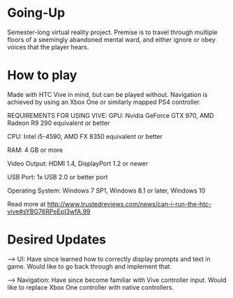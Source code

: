 # Going-Up
Semester-long virtual reality project. Premise is to travel through multiple floors of a seemingly abandoned mental ward, and either ignore or obey voices that the player hears.


# How to play
Made with HTC Vive in mind, but can be played without. Navigation is achieved by using an Xbox One or similarly mapped PS4 controller. 

REQUIREMENTS FOR USING VIVE:
GPU: Nvidia GeForce GTX 970, AMD Radeon R9 290 equivalent or better

CPU: Intel i5-4590, AMD FX 8350 equivalent or better

RAM: 4 GB or more

Video Output: HDMI 1.4, DisplayPort 1.2 or newer

USB Port: 1x USB 2.0 or better port

Operating System: Windows 7 SP1, Windows 8.1 or later, Windows 10


Read more at http://www.trustedreviews.com/news/can-i-run-the-htc-vive#sYBG76RPeEpI3wfA.99



# Desired Updates
--> UI: Have since learned how to correctly display prompts and text in game. Would like to go back through and implement that. 

--> Navigation: Have since become familiar with Vive controller input. Would like to replace Xbox One controller with native controllers.
